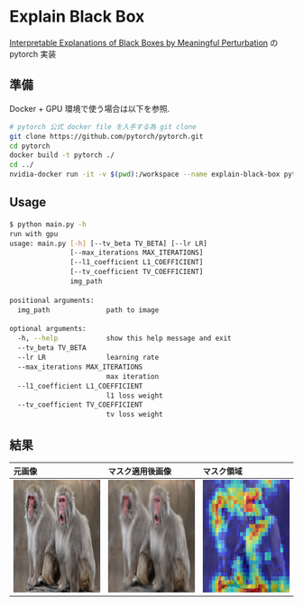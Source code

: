 # Explain Black Box

[Interpretable Explanations of Black Boxes by Meaningful Perturbation](https://arxiv.org/abs/1704.03296) の pytorch 実装

## 準備

Docker + GPU 環境で使う場合は以下を参照. 

```bash
# pytorch 公式 docker file を入手する為 git clone
git clone https://github.com/pytorch/pytorch.git
cd pytorch
docker build -t pytorch ./
cd ../
nvidia-docker run -it -v $(pwd):/workspace --name explain-black-box pytorch bash
```

## Usage

```bash
$ python main.py -h
run with gpu
usage: main.py [-h] [--tv_beta TV_BETA] [--lr LR]
               [--max_iterations MAX_ITERATIONS]
               [--l1_coefficient L1_COEFFICIENT]
               [--tv_coefficient TV_COEFFICIENT]
               img_path

positional arguments:
  img_path              path to image

optional arguments:
  -h, --help            show this help message and exit
  --tv_beta TV_BETA
  --lr LR               learning rate
  --max_iterations MAX_ITERATIONS
                        max iteration
  --l1_coefficient L1_COEFFICIENT
                        l1 loss weight
  --tv_coefficient TV_COEFFICIENT
                        tv loss weight
```

## 結果

| 元画像 | マスク適用後画像 | マスク領域 |
|:-----|:----|:-----|
|<img src="./examples/macaque.jpg" width="200" height="200">|<img src="./output/macaque_perturbated.png" width="200" height="200">|<img src="./output/macaque_cam.png" width="200" height="200">
